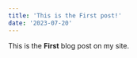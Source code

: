 ```yaml
---
title: 'This is the First post!'
date: '2023-07-20'
---
```


This is the **First** blog post on my site.
